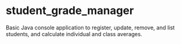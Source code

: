 # student_grade_manager
Basic Java console application to register, update, remove, and list students, and calculate individual and class averages.
